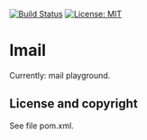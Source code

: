 [![Build Status](https://travis-ci.org/gv2011/lmail.svg?branch=dev)](https://travis-ci.org/gv2011/lmail)
[![License: MIT](https://img.shields.io/badge/License-MIT-green.svg)](https://opensource.org/licenses/MIT)

# lmail

Currently: mail playground.

## License and copyright

See file pom.xml.
